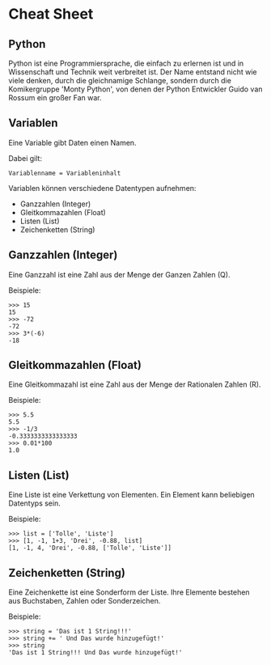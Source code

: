# Cheat Sheet
## Python
Python ist eine Programmiersprache, die einfach zu erlernen ist und in Wissenschaft und Technik weit verbreitet ist.
Der Name entstand nicht wie viele denken,
durch die gleichnamige Schlange,
sondern durch die Komikergruppe 'Monty Python',
von denen der Python Entwickler Guido van Rossum ein großer Fan war.

## Variablen
Eine Variable gibt Daten einen Namen.

Dabei gilt:
```
Variablenname = Variableninhalt
```
Variablen können verschiedene Datentypen aufnehmen:
- Ganzzahlen (Integer)
- Gleitkommazahlen (Float)
- Listen (List)
- Zeichenketten (String)


## Ganzzahlen (Integer)
Eine Ganzzahl ist eine Zahl aus der Menge der Ganzen Zahlen (Q).

Beispiele:
```
>>> 15
15
>>> -72
-72
>>> 3*(-6)
-18
```

## Gleitkommazahlen (Float)
Eine Gleitkommazahl ist eine Zahl aus der Menge der Rationalen Zahlen (R).

Beispiele:
```
>>> 5.5
5.5
>>> -1/3
-0.3333333333333333
>>> 0.01*100
1.0
```

## Listen (List)
Eine Liste ist eine Verkettung von Elementen. Ein Element kann beliebigen Datentyps sein.

Beispiele:
```
>>> list = ['Tolle', 'Liste']
>>> [1, -1, 1+3, 'Drei', -0.88, list]
[1, -1, 4, 'Drei', -0.88, ['Tolle', 'Liste']]
```

## Zeichenketten (String)
Eine Zeichenkette ist eine Sonderform der Liste. Ihre Elemente bestehen aus Buchstaben, Zahlen oder Sonderzeichen.

Beispiele:
```
>>> string = 'Das ist 1 String!!!'
>>> string += ' Und Das wurde hinzugefügt!'
>>> string 
'Das ist 1 String!!! Und Das wurde hinzugefügt!' 
